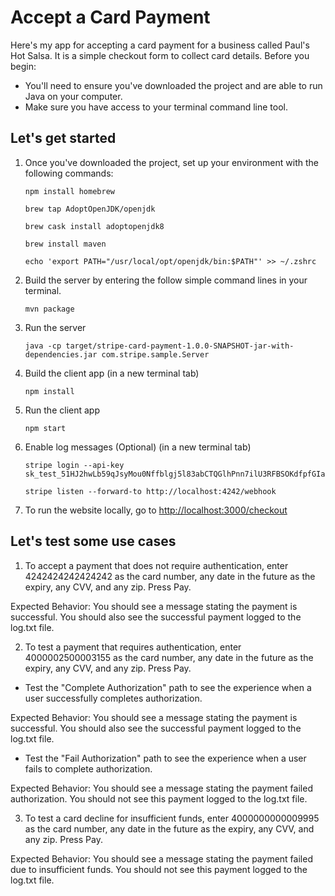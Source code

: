 # Accept a Card Payment
Here's my app for accepting a card payment for a business called Paul's Hot Salsa. It is a simple checkout form to collect card details. Before you begin: 

- You'll need to ensure you've downloaded the project and are able to run Java on your computer. 
- Make sure you have access to your terminal command line tool. 

## Let's get started
1. Once you've downloaded the project, set up your environment with the following commands:
    ```
    npm install homebrew

    brew tap AdoptOpenJDK/openjdk 

    brew cask install adoptopenjdk8

    brew install maven

    echo 'export PATH="/usr/local/opt/openjdk/bin:$PATH"' >> ~/.zshrc
    ```
2. Build the server by entering the follow simple command lines in your terminal. 
    ```
    mvn package
    ```
3. Run the server
    ```
    java -cp target/stripe-card-payment-1.0.0-SNAPSHOT-jar-with-dependencies.jar com.stripe.sample.Server
    ```
4. Build the client app (in a new terminal tab)
   ```
   npm install
   ```
6. Run the client app
    ```
    npm start
    ```
7. Enable log messages (Optional) (in a new terminal tab)
    ```
    stripe login --api-key sk_test_51HJ2hwLb59qJsyMou0Nffblgj5l83abCTQGlhPnn7ilU3RFBSOKdfpfGIaGnBI7HhjKHtXJiA5bFxpHYeHhijrxJ008kUoWYTx

    stripe listen --forward-to http://localhost:4242/webhook
    ```
7. To run the website locally, go to [http://localhost:3000/checkout](http://localhost:3000/checkout)

## Let's test some use cases
1. To accept a payment that does not require authentication, enter 4242424242424242 as the card number, any date in the future as the expiry, any CVV, and any zip. Press Pay. 

Expected Behavior: You should see a message stating the payment is successful. You should also see the successful payment logged to the log.txt file. 

2. To test a payment that requires authentication, enter 4000002500003155 as the card number, any date in the future as the expiry, any CVV, and any zip. Press Pay.
- Test the "Complete Authorization" path to see the experience when a user successfully completes authorization. 

Expected Behavior: You should see a message stating the payment is successful. You should also see the successful payment logged to the log.txt file.
- Test the "Fail Authorization" path to see the experience when a user fails to complete authorization.

Expected Behavior: You should see a message stating the payment failed authorization. You should not see this payment logged to the log.txt file. 

3. To test a card decline for insufficient funds, enter 4000000000009995 as the card number, any date in the future as the expiry, any CVV, and any zip. Press Pay.

Expected Behavior: You should see a message stating the payment failed due to insufficient funds. You should not see this payment logged to the log.txt file. 
